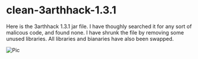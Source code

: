 # clean-3arthhack-1.3.1
Here is the 3arthhack 1.3.1 jar file. I have thoughly searched it for any sort of malicous code, and found none. I have shrunk the file by removing some unused libraries. All libraries and bianaries have also been swapped.

![Pic](https://github.com/Gopro336/clean-3arthhack-1.3.1/blob/main/3arthhack.png)
